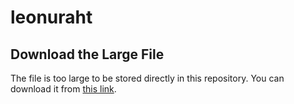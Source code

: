 # leonuraht
## Download the Large File

The file is too large to be stored directly in this repository. You can download it from [this link](https://drive.google.com/file/d/1fhancd1XemcRY0Vz_IoQrxSsgmCedEp2/view?usp=sharing).

